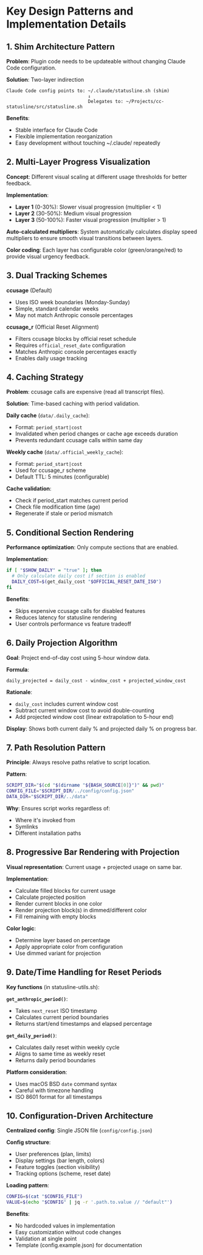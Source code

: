 # Key Design Patterns and Implementation Details

## 1. Shim Architecture Pattern

**Problem**: Plugin code needs to be updateable without changing Claude Code configuration.

**Solution**: Two-layer indirection
```
Claude Code config points to: ~/.claude/statusline.sh (shim)
                              ↓
                              Delegates to: ~/Projects/cc-statusline/src/statusline.sh
```

**Benefits**:
- Stable interface for Claude Code
- Flexible implementation reorganization
- Easy development without touching ~/.claude/ repeatedly

## 2. Multi-Layer Progress Visualization

**Concept**: Different visual scaling at different usage thresholds for better feedback.

**Implementation**:
- **Layer 1** (0-30%): Slower visual progression (multiplier < 1)
- **Layer 2** (30-50%): Medium visual progression
- **Layer 3** (50-100%): Faster visual progression (multiplier > 1)

**Auto-calculated multipliers**: System automatically calculates display speed multipliers to ensure smooth visual transitions between layers.

**Color coding**: Each layer has configurable color (green/orange/red) to provide visual urgency feedback.

## 3. Dual Tracking Schemes

**ccusage** (Default)
- Uses ISO week boundaries (Monday-Sunday)
- Simple, standard calendar weeks
- May not match Anthropic console percentages

**ccusage_r** (Official Reset Alignment)
- Filters ccusage blocks by official reset schedule
- Requires `official_reset_date` configuration
- Matches Anthropic console percentages exactly
- Enables daily usage tracking

## 4. Caching Strategy

**Problem**: ccusage calls are expensive (read all transcript files).

**Solution**: Time-based caching with period validation.

**Daily cache** (`data/.daily_cache`):
- Format: `period_start|cost`
- Invalidated when period changes or cache age exceeds duration
- Prevents redundant ccusage calls within same day

**Weekly cache** (`data/.official_weekly_cache`):
- Format: `period_start|cost`
- Used for ccusage_r scheme
- Default TTL: 5 minutes (configurable)

**Cache validation**:
- Check if period_start matches current period
- Check file modification time (age)
- Regenerate if stale or period mismatch

## 5. Conditional Section Rendering

**Performance optimization**: Only compute sections that are enabled.

**Implementation**:
```bash
if [ "$SHOW_DAILY" = "true" ]; then
  # Only calculate daily cost if section is enabled
  DAILY_COST=$(get_daily_cost "$OFFICIAL_RESET_DATE_ISO")
fi
```

**Benefits**:
- Skips expensive ccusage calls for disabled features
- Reduces latency for statusline rendering
- User controls performance vs feature tradeoff

## 6. Daily Projection Algorithm

**Goal**: Project end-of-day cost using 5-hour window data.

**Formula**:
```
daily_projected = daily_cost - window_cost + projected_window_cost
```

**Rationale**:
- `daily_cost` includes current window cost
- Subtract current window cost to avoid double-counting
- Add projected window cost (linear extrapolation to 5-hour end)

**Display**: Shows both current daily % and projected daily % on progress bar.

## 7. Path Resolution Pattern

**Principle**: Always resolve paths relative to script location.

**Pattern**:
```bash
SCRIPT_DIR="$(cd "$(dirname "${BASH_SOURCE[0]}")" && pwd)"
CONFIG_FILE="$SCRIPT_DIR/../config/config.json"
DATA_DIR="$SCRIPT_DIR/../data"
```

**Why**: Ensures script works regardless of:
- Where it's invoked from
- Symlinks
- Different installation paths

## 8. Progressive Bar Rendering with Projection

**Visual representation**: Current usage + projected usage on same bar.

**Implementation**:
- Calculate filled blocks for current usage
- Calculate projected position
- Render current blocks in one color
- Render projection block(s) in dimmed/different color
- Fill remaining with empty blocks

**Color logic**:
- Determine layer based on percentage
- Apply appropriate color from configuration
- Use dimmed variant for projection

## 9. Date/Time Handling for Reset Periods

**Key functions** (in statusline-utils.sh):

**`get_anthropic_period()`**:
- Takes `next_reset` ISO timestamp
- Calculates current period boundaries
- Returns start/end timestamps and elapsed percentage

**`get_daily_period()`**:
- Calculates daily reset within weekly cycle
- Aligns to same time as weekly reset
- Returns daily period boundaries

**Platform consideration**:
- Uses macOS BSD `date` command syntax
- Careful with timezone handling
- ISO 8601 format for all timestamps

## 10. Configuration-Driven Architecture

**Centralized config**: Single JSON file (`config/config.json`)

**Config structure**:
- User preferences (plan, limits)
- Display settings (bar length, colors)
- Feature toggles (section visibility)
- Tracking options (scheme, reset date)

**Loading pattern**:
```bash
CONFIG=$(cat "$CONFIG_FILE")
VALUE=$(echo "$CONFIG" | jq -r '.path.to.value // "default"')
```

**Benefits**:
- No hardcoded values in implementation
- Easy customization without code changes
- Validation at single point
- Template (config.example.json) for documentation
